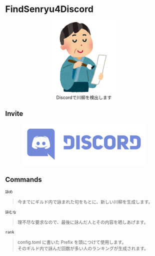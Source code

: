 # FindSenryu4Discord

<p align="center">
  <img src="./.github/img/haiku.png" width="200" /><br />
  Discordで川柳を検出します
</p>

## Invite

<p align="center">
  <a href="https://discordapp.com/api/oauth2/authorize?client_id=480281065588785162&permissions=378880&scope=bot">
    <img width="400" src="./.github/img/discord-logo.png">
  </a>
</p>

## Commands

```
詠め
```
> 今までにギルド内で詠まれた句をもとに、新しい川柳を生成します。

```
詠むな
```
> 理不尽な要求なので、最後に詠んだ人とその内容を晒しあげます。

```
rank
```
> config.toml に書いた Prefix を頭につけて使用します。  
> そのギルド内で詠んだ回数が多い人のランキングが生成されます。
